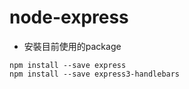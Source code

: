# node-express


* 安裝目前使用的package
```
npm install --save express
npm install --save express3-handlebars
```
